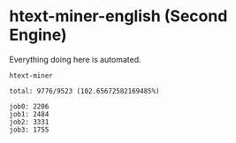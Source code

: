 # htext-miner-english (Second Engine)

Everything doing here is automated.

```
htext-miner

total: 9776/9523 (102.65672582169485%)

job0: 2206
job1: 2484
job2: 3331
job3: 1755
```